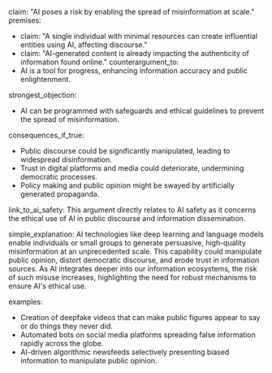 claim: "AI poses a risk by enabling the spread of misinformation at scale."
premises:
  - claim: "A single individual with minimal resources can create influential entities using AI, affecting discourse."
  - claim: "AI-generated content is already impacting the authenticity of information found online."
counterargument_to:
  - AI is a tool for progress, enhancing information accuracy and public enlightenment.

strongest_objection:
  - AI can be programmed with safeguards and ethical guidelines to prevent the spread of misinformation.

consequences_if_true:
  - Public discourse could be significantly manipulated, leading to widespread disinformation.
  - Trust in digital platforms and media could deteriorate, undermining democratic processes.
  - Policy making and public opinion might be swayed by artificially generated propaganda.

link_to_ai_safety: This argument directly relates to AI safety as it concerns the ethical use of AI in public discourse and information dissemination.

simple_explanation: AI technologies like deep learning and language models enable individuals or small groups to generate persuasive, high-quality misinformation at an unprecedented scale. This capability could manipulate public opinion, distort democratic discourse, and erode trust in information sources. As AI integrates deeper into our information ecosystems, the risk of such misuse increases, highlighting the need for robust mechanisms to ensure AI's ethical use.

examples:
  - Creation of deepfake videos that can make public figures appear to say or do things they never did.
  - Automated bots on social media platforms spreading false information rapidly across the globe.
  - AI-driven algorithmic newsfeeds selectively presenting biased information to manipulate public opinion.